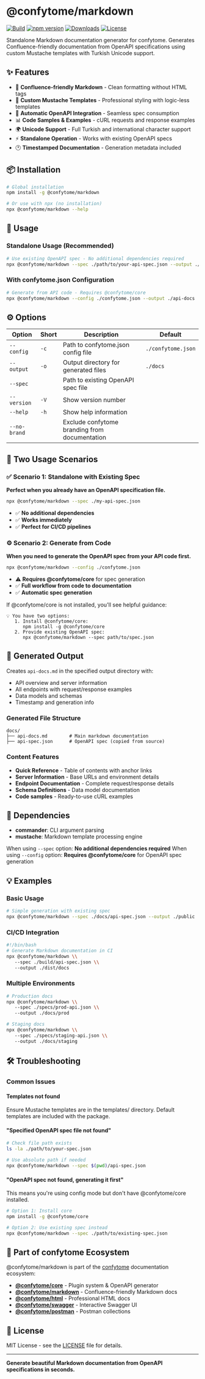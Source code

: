 # @confytome/markdown

[![Build](https://github.com/n-ae/confytome/workflows/CI/badge.svg)](https://github.com/n-ae/confytome/actions)
[![npm version](https://badge.fury.io/js/%40confytome%2Fmarkdown.svg)](https://badge.fury.io/js/@confytome/markdown)
[![Downloads](https://img.shields.io/npm/dw/@confytome/markdown.svg)](https://www.npmjs.com/package/@confytome/markdown)
[![License](https://img.shields.io/npm/l/@confytome/markdown.svg)](https://www.npmjs.com/package/@confytome/markdown)

Standalone Markdown documentation generator for confytome. Generates Confluence-friendly documentation from OpenAPI specifications using custom Mustache templates with Turkish Unicode support.

## ✨ Features

- 📝 **Confluence-friendly Markdown** - Clean formatting without HTML tags
- 🎨 **Custom Mustache Templates** - Professional styling with logic-less templates
- 🔧 **Automatic OpenAPI Integration** - Seamless spec consumption
- 📊 **Code Samples & Examples** - cURL requests and response examples
- 🌍 **Unicode Support** - Full Turkish and international character support
- ⚡ **Standalone Operation** - Works with existing OpenAPI specs
- 🕐 **Timestamped Documentation** - Generation metadata included

## 📦 Installation

```bash
# Global installation
npm install -g @confytome/markdown

# Or use with npx (no installation)
npx @confytome/markdown --help
```

## 🚀 Usage

### Standalone Usage (Recommended)
```bash
# Use existing OpenAPI spec - No additional dependencies required
npx @confytome/markdown --spec ./path/to/your-api-spec.json --output ./docs
```

### With confytome.json Configuration
```bash
# Generate from API code - Requires @confytome/core
npx @confytome/markdown --config ./confytome.json --output ./api-docs
```

## ⚙️ Options

| Option | Short | Description | Default |
|--------|-------|-------------|---------|
| `--config` | `-c` | Path to confytome.json config file | `./confytome.json` |
| `--output` | `-o` | Output directory for generated files | `./docs` |
| `--spec` |  | Path to existing OpenAPI spec file |  |
| `--version` | `-V` | Show version number |  |
| `--help` | `-h` | Show help information |  |
| `--no-brand` |  | Exclude confytome branding from documentation |  |

## 🎯 Two Usage Scenarios

### ✅ Scenario 1: Standalone with Existing Spec
**Perfect when you already have an OpenAPI specification file.**

```bash
npx @confytome/markdown --spec ./my-api-spec.json
```

- ✅ **No additional dependencies**
- ✅ **Works immediately**
- ✅ **Perfect for CI/CD pipelines**

### ⚙️ Scenario 2: Generate from Code
**When you need to generate the OpenAPI spec from your API code first.**

```bash
npx @confytome/markdown --config ./confytome.json
```

- ⚠️ **Requires @confytome/core** for spec generation
- ✅ **Full workflow from code to documentation**
- ✅ **Automatic spec generation**

If @confytome/core is not installed, you'll see helpful guidance:
```
💡 You have two options:
   1. Install @confytome/core:
      npm install -g @confytome/core
   2. Provide existing OpenAPI spec:
      npx @confytome/markdown --spec path/to/spec.json
```

## 📁 Generated Output

Creates `api-docs.md` in the specified output directory with:

- API overview and server information
- All endpoints with request/response examples
- Data models and schemas
- Timestamp and generation info

### Generated File Structure

```
docs/
├── api-docs.md        # Main markdown documentation
├── api-spec.json      # OpenAPI spec (copied from source)
```

### Content Features
- **Quick Reference** - Table of contents with anchor links
- **Server Information** - Base URLs and environment details
- **Endpoint Documentation** - Complete request/response details
- **Schema Definitions** - Data model documentation
- **Code samples** - Ready-to-use cURL examples


## 🔧 Dependencies

- **commander**: CLI argument parsing
- **mustache**: Markdown template processing engine

When using `--spec` option: **No additional dependencies required**
When using `--config` option: **Requires @confytome/core** for OpenAPI spec generation

## 💡 Examples

### Basic Usage

```bash
# Simple generation with existing spec
npx @confytome/markdown --spec ./docs/api-spec.json --output ./public
```

### CI/CD Integration

```bash
#!/bin/bash
# Generate Markdown documentation in CI
npx @confytome/markdown \\
   --spec ./build/api-spec.json \\
   --output ./dist/docs
```

### Multiple Environments

```bash
# Production docs
npx @confytome/markdown \\
   --spec ./specs/prod-api.json \\
   --output ./docs/prod

# Staging docs
npx @confytome/markdown \\
   --spec ./specs/staging-api.json \\
   --output ./docs/staging
```

## 🛠️ Troubleshooting

### Common Issues

#### Templates not found
Ensure Mustache templates are in the templates/ directory. Default templates are included with the package.


#### "Specified OpenAPI spec file not found"

```bash
# Check file path exists
ls -la ./path/to/your-spec.json

# Use absolute path if needed
npx @confytome/markdown --spec $(pwd)/api-spec.json
```

#### "OpenAPI spec not found, generating it first"

This means you're using config mode but don't have @confytome/core installed.

```bash
# Option 1: Install core
npm install -g @confytome/core

# Option 2: Use existing spec instead
npx @confytome/markdown --spec ./path/to/existing-spec.json
```

## 🌟 Part of confytome Ecosystem

@confytome/markdown is part of the [confytome](https://github.com/n-ae/confytome) documentation ecosystem:

- **[@confytome/core](https://npmjs.com/package/@confytome/core)** - Plugin system & OpenAPI generator
- **[@confytome/markdown](https://npmjs.com/package/@confytome/markdown)** - Confluence-friendly Markdown docs
- **[@confytome/html](https://npmjs.com/package/@confytome/html)** - Professional HTML docs
- **[@confytome/swagger](https://npmjs.com/package/@confytome/swagger)** - Interactive Swagger UI
- **[@confytome/postman](https://npmjs.com/package/@confytome/postman)** - Postman collections

## 📄 License

MIT License - see the [LICENSE](https://github.com/n-ae/confytome/blob/main/LICENSE) file for details.

---

**Generate beautiful Markdown documentation from OpenAPI specifications in seconds.**
